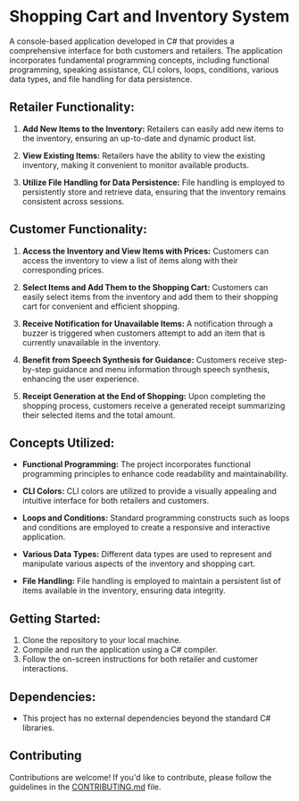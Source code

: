 # Shopping Cart and Inventory System

A console-based application developed in C# that provides a comprehensive interface for both customers and retailers. The application incorporates fundamental programming concepts, including functional programming, speaking assistance, CLI colors, loops, conditions, various data types, and file handling for data persistence.

## Retailer Functionality:

1. **Add New Items to the Inventory:**
   Retailers can easily add new items to the inventory, ensuring an up-to-date and dynamic product list.

2. **View Existing Items:**
   Retailers have the ability to view the existing inventory, making it convenient to monitor available products.

3. **Utilize File Handling for Data Persistence:**
   File handling is employed to persistently store and retrieve data, ensuring that the inventory remains consistent across sessions.

## Customer Functionality:

1. **Access the Inventory and View Items with Prices:**
   Customers can access the inventory to view a list of items along with their corresponding prices.

2. **Select Items and Add Them to the Shopping Cart:**
   Customers can easily select items from the inventory and add them to their shopping cart for convenient and efficient shopping.

3. **Receive Notification for Unavailable Items:**
   A notification through a buzzer is triggered when customers attempt to add an item that is currently unavailable in the inventory.

4. **Benefit from Speech Synthesis for Guidance:**
   Customers receive step-by-step guidance and menu information through speech synthesis, enhancing the user experience.

5. **Receipt Generation at the End of Shopping:**
   Upon completing the shopping process, customers receive a generated receipt summarizing their selected items and the total amount.

## Concepts Utilized:

- **Functional Programming:**
  The project incorporates functional programming principles to enhance code readability and maintainability.

- **CLI Colors:**
  CLI colors are utilized to provide a visually appealing and intuitive interface for both retailers and customers.

- **Loops and Conditions:**
  Standard programming constructs such as loops and conditions are employed to create a responsive and interactive application.

- **Various Data Types:**
  Different data types are used to represent and manipulate various aspects of the inventory and shopping cart.

- **File Handling:**
  File handling is employed to maintain a persistent list of items available in the inventory, ensuring data integrity.

## Getting Started:

1. Clone the repository to your local machine.
2. Compile and run the application using a C# compiler.
3. Follow the on-screen instructions for both retailer and customer interactions.

## Dependencies:

- This project has no external dependencies beyond the standard C# libraries.


## Contributing

Contributions are welcome! If you'd like to contribute, please follow the guidelines in the [CONTRIBUTING.md](CONTRIBUTING.md) file.
